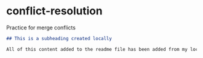# conflict-resolution

Practice for merge conflicts

```md
## This is a subheading created locally

All of this content added to the readme file has been added from my local Git repository.
```
